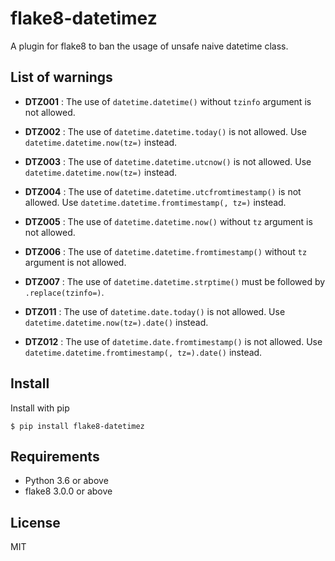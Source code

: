 # flake8-datetimez

A plugin for flake8 to ban the usage of unsafe naive datetime class.


## List of warnings

- **DTZ001** : The use of `datetime.datetime()` without `tzinfo` argument is not allowed.

- **DTZ002** : The use of `datetime.datetime.today()` is not allowed. Use `datetime.datetime.now(tz=)` instead.

- **DTZ003** : The use of `datetime.datetime.utcnow()` is not allowed. Use `datetime.datetime.now(tz=)` instead.

- **DTZ004** : The use of `datetime.datetime.utcfromtimestamp()` is not allowed. Use `datetime.datetime.fromtimestamp(, tz=)` instead.

- **DTZ005** : The use of `datetime.datetime.now()` without `tz` argument is not allowed.

- **DTZ006** : The use of `datetime.datetime.fromtimestamp()` without `tz` argument is not allowed.

- **DTZ007** : The use of `datetime.datetime.strptime()` must be followed by `.replace(tzinfo=)`.

- **DTZ011** : The use of `datetime.date.today()` is not allowed. Use `datetime.datetime.now(tz=).date()` instead.

- **DTZ012** : The use of `datetime.date.fromtimestamp()` is not allowed. Use `datetime.datetime.fromtimestamp(, tz=).date()` instead.


## Install

Install with pip

```
$ pip install flake8-datetimez
```

## Requirements
- Python 3.6 or above
- flake8 3.0.0 or above

## License

MIT
